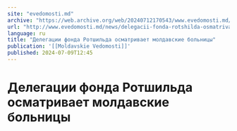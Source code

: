 ```yaml
---
site: "evedomosti.md"
archive: "https://web.archive.org/web/20240712170543/www.evedomosti.md/news/delegacii-fonda-rotshilda-osmatrivaet-moldavskie-bolnicy"
url: "http://www.evedomosti.md/news/delegacii-fonda-rotshilda-osmatrivaet-moldavskie-bolnicy"
language: ru
title: "Делегации фонда Ротшильда осматривает молдавские больницы"
publication: '[[Moldavskie Vedomosti]]'
published: 2024-07-09T12:45
---
```


# Делегации фонда Ротшильда осматривает молдавские больницы


